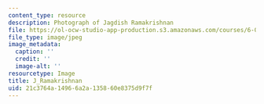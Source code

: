 ```yaml
---
content_type: resource
description: Photograph of Jagdish Ramakrishnan
file: https://ol-ocw-studio-app-production.s3.amazonaws.com/courses/6-041sc-probabilistic-systems-analysis-and-applied-probability-fall-2013/21c3764a14966a2a135860e8375d9f7f_J_Ramakrishnan.jpg
file_type: image/jpeg
image_metadata:
  caption: ''
  credit: ''
  image-alt: ''
resourcetype: Image
title: J_Ramakrishnan
uid: 21c3764a-1496-6a2a-1358-60e8375d9f7f
---
```

